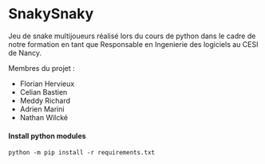 # SnakySnaky
Jeu de snake multijoueurs réalisé lors du cours de python dans le cadre de notre formation en tant que Responsable en Ingenierie des logiciels au CESI de Nancy.

Membres du projet :
* Florian Hervieux
* Celian Bastien
* Meddy Richard
* Adrien Marini
* Nathan Wilcké

#### Install python modules
`python -m pip install -r requirements.txt`

